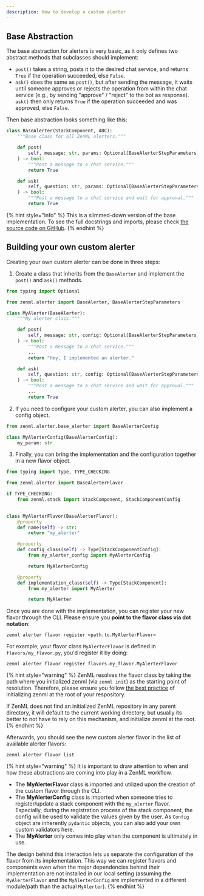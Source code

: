 ```yaml
---
description: How to develop a custom alerter
---
```


## Base Abstraction

The base abstraction for alerters is very basic, as it only defines two
abstract methods that subclasses should implement:
- `post()` takes a string, posts it to the desired chat service, and returns 
`True` if the operation succeeded, else `False`.
- `ask()` does the same as `post()`, but after sending the message, it waits
until someone approves or rejects the operation from within the chat service
(e.g., by sending "approve" / "reject" to the bot as response).
`ask()` then only returns `True` if the operation succeeded and was approved,
else `False`.

Then base abstraction looks something like this:

```python
class BaseAlerter(StackComponent, ABC):
    """Base class for all ZenML alerters."""

    def post(
        self, message: str, params: Optional[BaseAlerterStepParameters]
    ) -> bool:
        """Post a message to a chat service."""
        return True

    def ask(
        self, question: str, params: Optional[BaseAlerterStepParameters]
    ) -> bool:
        """Post a message to a chat service and wait for approval."""
        return True
```

{% hint style="info" %}
This is a slimmed-down version of the base implementation.
To see the full docstrings and imports, please check 
[the source code on GitHub](https://github.com/zenml-io/zenml/blob/main/src/zenml/alerter/base_alerter.py).
{% endhint %}

## Building your own custom alerter

Creating your own custom alerter can be done in three steps:

1. Create a class that inherits from the `BaseAlerter` and implement the 
`post()` and `ask()` methods.

```python
from typing import Optional

from zenml.alerter import BaseAlerter, BaseAlerterStepParameters

class MyAlerter(BaseAlerter):
    """My alerter class."""

    def post(
        self, message: str, config: Optional[BaseAlerterStepParameters]
    ) -> bool:
        """Post a message to a chat service."""
        ...
        return "Hey, I implemented an alerter."

    def ask(
        self, question: str, config: Optional[BaseAlerterStepParameters]
    ) -> bool:
        """Post a message to a chat service and wait for approval."""
        ...
        return True
```

2. If you need to configure your custom alerter, you can also implement a 
config object.

```python
from zenml.alerter.base_alerter import BaseAlerterConfig

class MyAlerterConfig(BaseAlerterConfig):
    my_param: str 
```

3. Finally, you can bring the implementation and the configuration together in 
a new flavor object.

```python
from typing import Type, TYPE_CHECKING

from zenml.alerter import BaseAlerterFlavor

if TYPE_CHECKING:
    from zenml.stack import StackComponent, StackComponentConfig
    

class MyAlerterFlavor(BaseAlerterFlavor):
    @property
    def name(self) -> str:
        return "my_alerter"

    @property
    def config_class(self) -> Type[StackComponentConfig]:
        from my_alerter_config import MyAlerterConfig

        return MyAlerterConfig

    @property
    def implementation_class(self) -> Type[StackComponent]:
        from my_alerter import MyAlerter

        return MyAlerter

```

Once you are done with the implementation, you can register your new flavor 
through the CLI.
Please ensure you **point to the flavor class via dot notation**: 

```shell
zenml alerter flavor register <path.to.MyAlerterFlavor>
```

For example, your flavor class `MyAlerterFlavor` is defined in `flavors/my_flavor.py`,
you'd register it by doing:

```shell
zenml alerter flavor register flavors.my_flavor.MyAlerterFlavor
```

{% hint style="warning" %}
ZenML resolves the flavor class by taking the path where you initialized zenml
(via `zenml init`) as the starting point of resolution. Therefore, please ensure
you follow [the best practice](../../guidelines/best-practices.md) of initializing
zenml at the root of your respository.

If ZenML does not find an initialized ZenML repository in any parent directory, it
will default to the current working directory, but usually its better to not have to
rely on this mechanism, and initialize zenml at the root.
{% endhint %}

Afterwards, you should see the new custom alerter flavor in the list of
available alerter flavors:

```shell
zenml alerter flavor list
```

{% hint style="warning" %}
It is important to draw attention to when and how these abstractions are 
coming into play in a ZenML workflow.

- The **MyAlerterFlavor** class is imported and utilized upon the creation 
of the custom flavor through the CLI.
- The **MyAlerterConfig** class is imported when someone tries to 
register/update a stack component with the `my_alerter` flavor. Especially, 
during the registration process of the stack component, the config will be used 
to validate the values given by the user. As `Config` object are inherently 
`pydantic` objects, you can also add your own custom validators here.
- The **MyAlerter** only comes into play when the component is ultimately in 
use. 

The design behind this interaction lets us separate the configuration of the 
flavor from its implementation. This way we can register flavors and components 
even when the major dependencies behind their implementation are not installed
in our local setting (assuming the `MyAlerterFlavor` and the `MyAlerterConfig`
are implemented in a different module/path than the actual `MyAlerter`).
{% endhint %}

